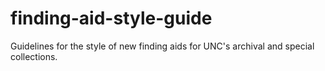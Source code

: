 # finding-aid-style-guide
Guidelines for the style of new finding aids for UNC's archival and special collections.
